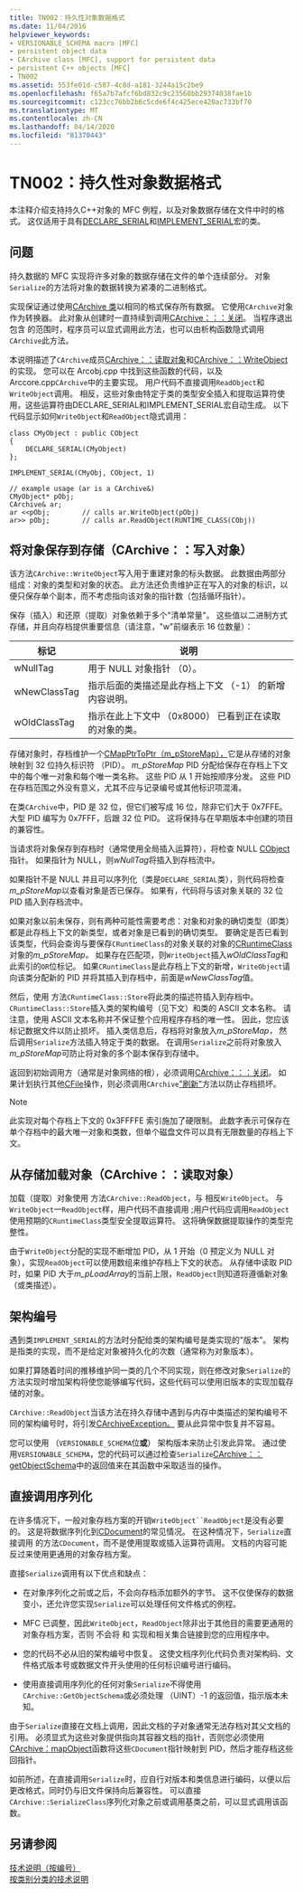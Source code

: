 ```yaml
---
title: TN002：持久性对象数据格式
ms.date: 11/04/2016
helpviewer_keywords:
- VERSIONABLE_SCHEMA macro [MFC]
- persistent object data
- CArchive class [MFC], support for persistent data
- persistent C++ objects [MFC]
- TN002
ms.assetid: 553fe01d-c587-4c8d-a181-3244a15c2be9
ms.openlocfilehash: f65a7b7afcf6bd832c9c23560bb29374038fae1b
ms.sourcegitcommit: c123cc76bb2b6c5cde6f4c425ece420ac733bf70
ms.translationtype: MT
ms.contentlocale: zh-CN
ms.lasthandoff: 04/14/2020
ms.locfileid: "81370443"
---
```

# <a name="tn002-persistent-object-data-format"></a>TN002：持久性对象数据格式

本注释介绍支持持久C++对象的 MFC 例程，以及对象数据存储在文件中时的格式。 这仅适用于具有[DECLARE_SERIAL](../mfc/reference/run-time-object-model-services.md#declare_serial)和[IMPLEMENT_SERIAL](../mfc/reference/run-time-object-model-services.md#implement_serial)宏的类。

## <a name="the-problem"></a>问题

持久数据的 MFC 实现将许多对象的数据存储在文件的单个连续部分。 对象`Serialize`的方法将对象的数据转换为紧凑的二进制格式。

实现保证通过使用[CArchive 类](../mfc/reference/carchive-class.md)以相同的格式保存所有数据。 它使用`CArchive`对象作为转换器。 此对象从创建时一直持续到调用[CArchive：：：关闭](../mfc/reference/carchive-class.md#close)。 当程序退出包含 的范围时，程序员可以显式调用此方法，也可以由析构函数隐式调用`CArchive`此方法。

本说明描述了`CArchive`成员[CArchive：：读取对象](../mfc/reference/carchive-class.md#readobject)和[CArchive：：WriteObject](../mfc/reference/carchive-class.md#writeobject)的实现。 您可以在 Arcobj.cpp 中找到这些函数的代码，以及 Arccore.cpp`CArchive`中的主要实现。 用户代码不直接调用`ReadObject`和`WriteObject`调用。 相反，这些对象由特定于类的类型安全插入和提取运算符使用，这些运算符由DECLARE_SERIAL和IMPLEMENT_SERIAL宏自动生成。 以下代码显示如何`WriteObject`和`ReadObject`隐式调用：

```
class CMyObject : public CObject
{
    DECLARE_SERIAL(CMyObject)
};

IMPLEMENT_SERIAL(CMyObj, CObject, 1)

// example usage (ar is a CArchive&)
CMyObject* pObj;
CArchive& ar;
ar <<pObj;        // calls ar.WriteObject(pObj)
ar>> pObj;        // calls ar.ReadObject(RUNTIME_CLASS(CObj))
```

## <a name="saving-objects-to-the-store-carchivewriteobject"></a>将对象保存到存储（CArchive：：写入对象）

该方法`CArchive::WriteObject`写入用于重建对象的标头数据。 此数据由两部分组成：对象的类型和对象的状态。 此方法还负责维护正在写入的对象的标识，以便只保存单个副本，而不考虑指向该对象的指针数（包括循环指针）。

保存（插入）和还原（提取）对象依赖于多个"清单常量"。 这些值以二进制方式存储，并且向存档提供重要信息（请注意，"w"前缀表示 16 位数量）：

|标记|说明|
|---------|-----------------|
|wNullTag|用于 NULL 对象指针 （0）。|
|wNewClassTag|指示后面的类描述是此存档上下文 （-1） 的新增内容说明。|
|wOldClassTag|指示在此上下文中 （0x8000） 已看到正在读取的对象的类。|

存储对象时，存档维护一个[CMapPtrToPtr（m_pStoreMap），](../mfc/reference/cmapptrtoptr-class.md)它是从存储的对象映射到 32 位持久标识符 （PID）。 *m_pStoreMap* PID 分配给保存在存档上下文中的每个唯一对象和每个唯一类名称。 这些 PID 从 1 开始按顺序分发。 这些 PID 在存档范围之外没有意义，尤其不应与记录编号或其他标识项混淆。

在类`CArchive`中，PID 是 32 位，但它们被写成 16 位，除非它们大于 0x7FFE。 大型 PID 编写为 0x7FFF，后跟 32 位 PID。 这将保持与在早期版本中创建的项目的兼容性。

当请求将对象保存到存档时（通常使用全局插入运算符），将检查 NULL [CObject](../mfc/reference/cobject-class.md)指针。 如果指针为 NULL，则*wNullTag*将插入到存档流中。

如果指针不是 NULL 并且可以序列化（类是`DECLARE_SERIAL`类），则代码将检查*m_pStoreMap*以查看对象是否已保存。 如果有，代码将与该对象关联的 32 位 PID 插入到存档流中。

如果对象以前未保存，则有两种可能性需要考虑：对象和对象的确切类型（即类）都是此存档上下文的新类型，或者对象是已看到的确切类型。 要确定是否已看到该类型，代码会查询与要保存`CRuntimeClass`的对象关联的对象的[CRuntimeClass](../mfc/reference/cruntimeclass-structure.md)对象的*m_pStoreMap。* 如果存在匹配项，则`WriteObject`插入*wOldClassTag*和此索引的`OR`位标记。 如果`CRuntimeClass`是此存档上下文的新增，`WriteObject`请向该类分配新的 PID 并将其插入到存档中，前面是*wNewClassTag*值。

然后，使用 方法`CRuntimeClass::Store`将此类的描述符插入到存档中。 `CRuntimeClass::Store`插入类的架构编号（见下文）和类的 ASCII 文本名称。 请注意，使用 ASCII 文本名称并不保证整个应用程序存档的唯一性。 因此，您应该标记数据文件以防止损坏。 插入类信息后，存档将对象放入*m_pStoreMap，* 然后调用`Serialize`方法插入特定于类的数据。 在调用`Serialize`之前将对象放入*m_pStoreMap*可防止将对象的多个副本保存到存储中。

返回到初始调用方（通常是对象网络的根），必须调用[CArchive：：：关闭](../mfc/reference/carchive-class.md#close)。 如果计划执行其他[CFile](../mfc/reference/cfile-class.md)操作，则必须调用`CArchive`["刷新"](../mfc/reference/carchive-class.md#flush)方法以防止存档损坏。

> [!NOTE]
> 此实现对每个存档上下文的 0x3FFFFE 索引施加了硬限制。 此数字表示可保存在单个存档中的最大唯一对象和类数，但单个磁盘文件可以具有无限数量的存档上下文。

## <a name="loading-objects-from-the-store-carchivereadobject"></a>从存储加载对象（CArchive：：读取对象）

加载（提取）对象使用 方法`CArchive::ReadObject`，与 相反`WriteObject`。 与`WriteObject`一`ReadObject`样，用户代码不直接调用 ;用户代码应调用`ReadObject`使用预期的`CRuntimeClass`类型安全提取运算符。 这将确保数据提取操作的类型完整性。

由于`WriteObject`分配的实现不断增加 PID，从 1 开始（0 预定义为 NULL 对象），实现`ReadObject`可以使用数组来维护存档上下文的状态。 从存储中读取 PID 时，如果 PID 大于*m_pLoadArray*的当前上限，`ReadObject`则知道将遵循新对象（或类描述）。

## <a name="schema-numbers"></a>架构编号

遇到类`IMPLEMENT_SERIAL`的方法时分配给类的架构编号是类实现的"版本"。 架构是指类的实现，而不是给定对象被持久化的次数（通常称为对象版本）。

如果打算随着时间的推移维护同一类的几个不同实现，则在修改对象`Serialize`的方法实现时增加架构将使您能够编写代码，这些代码可以使用旧版本的实现加载存储的对象。

`CArchive::ReadObject`当该方法在持久存储中遇到与内存中类描述的架构编号不同的架构编号时，将引发[CArchiveException。](../mfc/reference/carchiveexception-class.md) 要从此异常中恢复并不容易。

您可以使用 （`VERSIONABLE_SCHEMA`位**或**） 架构版本来防止引发此异常。 通过使用`VERSIONABLE_SCHEMA`，您的代码可以通过检查`Serialize`[CArchive：：getObjectSchema](../mfc/reference/carchive-class.md#getobjectschema)中的返回值来在其函数中采取适当的操作。

## <a name="calling-serialize-directly"></a>直接调用序列化

在许多情况下，一般对象存档方案的开销`WriteObject``ReadObject`是没有必要的。 这是将数据序列化到[CDocument](../mfc/reference/cdocument-class.md)的常见情况。 在这种情况下，`Serialize`直接调用 的方法`CDocument`，而不是使用提取或插入运算符调用。 文档的内容可能反过来使用更通用的对象存档方案。

直接`Serialize`调用有以下优点和缺点：

- 在对象序列化之前或之后，不会向存档添加额外的字节。 这不仅使保存的数据变小，还允许您实现`Serialize`可以处理任何文件格式的例程。

- MFC 已调整，因此`WriteObject`，`ReadObject`除非出于其他目的需要更通用的对象存档方案，否则 不会将 和 实现和相关集合链接到您的应用程序中。

- 您的代码不必从旧的架构编号中恢复。 这使文档序列化代码负责对架构码、文件格式版本号或数据文件开头使用的任何标识编号进行编码。

- 使用直接调用序列化的任何对象`Serialize`不得使用`CArchive::GetObjectSchema`或必须处理 （UINT）-1 的返回值，指示版本未知。

由于`Serialize`直接在文档上调用，因此文档的子对象通常无法存档对其父文档的引用。 必须显式为这些对象提供指向其容器文档的指针，否则您必须使用[CArchive：mapObject](../mfc/reference/carchive-class.md#mapobject)函数将这些`CDocument`指针映射到 PID，然后才能存档这些回指针。

如前所述，在直接调用`Serialize`时，应自行对版本和类信息进行编码，以便以后更改格式，同时仍与旧文件保持向后兼容性。 可以直接`CArchive::SerializeClass`序列化对象之前或调用基类之前，可以显式调用该函数。

## <a name="see-also"></a>另请参阅

[技术说明（按编号）](../mfc/technical-notes-by-number.md)<br/>
[按类别分类的技术说明](../mfc/technical-notes-by-category.md)
